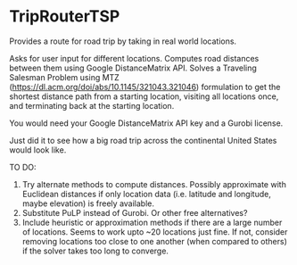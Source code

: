 # TripRouterTSP
Provides a route for road trip by taking in real world locations.

Asks for user input for different locations. Computes road distances between them using Google DistanceMatrix API. Solves a Traveling Salesman Problem using MTZ (https://dl.acm.org/doi/abs/10.1145/321043.321046) formulation to get the shortest distance path from a starting location, visiting all locations once, and terminating back at the starting location.

You would need your Google DistanceMatrix API key and a Gurobi license.

Just did it to see how a big road trip across the continental United States would look like.

TO DO:
1. Try alternate methods to compute distances. Possibly approximate with Euclidean distances if only location data (i.e. latitude and longitude, maybe elevation) is freely available.
2. Substitute PuLP instead of Gurobi. Or other free alternatives?
3. Include heuristic or approximation methods if there are a large number of locations. Seems to work upto ~20 locations just fine. If not, consider removing locations too close to one another (when compared to others) if the solver takes too long to converge. 
